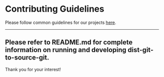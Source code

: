 # Contributing Guidelines

Please follow common guidelines for our projects [here](https://github.com/packit/contributing).

---

## Please refer to README.md for complete information on running and developing dist-git-to-source-git.

Thank you for your interest!
